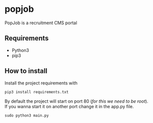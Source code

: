 # popjob
PopJob is a recruitment CMS portal  

## Requirements

- Python3
- pip3

## How to install
Install the project requirements with
```
pip3 install requirements.txt
```
By default the project will start on port 80 (<i>for this we need to be root</i>).<br />
If you wanna start it on another port change it in the app.py file.
```
sudo python3 main.py
```
